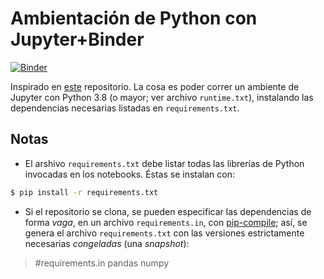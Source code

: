 # Ambientación de Python con Jupyter+Binder
[![Binder](https://mybinder.org/badge_logo.svg)](https://mybinder.org/v2/gh/mijailo/econofisica/master)

Inspirado en [este](http://mybinder.org/v2/gh/binder-examples/requirements/master) repositorio. La cosa es poder correr un ambiente de Jupyter con Python 3.8 (o mayor; ver archivo `runtime.txt`), instalando las dependencias necesarias listadas en `requirements.txt`.

## Notas
* El arshivo `requirements.txt` debe listar todas las librerías de Python invocadas en los notebooks. Éstas se instalan con:

```bash
$ pip install -r requirements.txt
```

* Si el repositorio se clona, se pueden especificar las dependencias de forma _vaga_, en un archivo `requirements.in`, con [pip-compile](https://github.com/jazzband/pip-tools/); así, se genera el archivo `requirements.txt` con las versiones estrictamente necesarias _congeladas_ (una _snapshot_):

>#requirements.in
>pandas
>numpy
